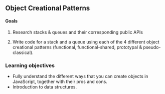 ## Object Creational Patterns

#### Goals

1. Research stacks & queues and their corresponding public APIs

2. Write code for a stack and a queue using each of the 4 different object creational patterns (functional, functional-shared, prototypal & pseudo-classical).


### Learning objectives

- Fully understand the different ways that you can create objects in JavaScript, together with their pros and cons.
- Introduction to data structures.
